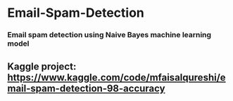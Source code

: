# Email-Spam-Detection
### Email spam detection using Naive Bayes machine learning model
## Kaggle project: https://www.kaggle.com/code/mfaisalqureshi/email-spam-detection-98-accuracy
